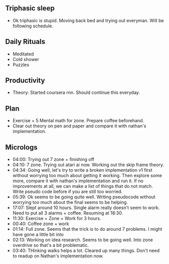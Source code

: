 ## Triphasic sleep
* Ok triphasic is stupid. Moving back bed and trying out everyman. Will be following schedule.

## Daily Rituals
* Meditated
* Cold shower
* Puzzles

## Productivity
* Theory: Started coursera rnn. Should continue this everyday.

## Plan
* Exercise + 5 Mental math for zone. Prepare coffee beforehand.
* Clear out theory on pen and paper and compare it with nathan's implementation.

## Micrologs
* 04:00: Trying out 7 zone + finishing off
* 04:10: 7 zone. Trying out atari ai now. Working out the skip frame theory.
* 04:34: Going well, let's try to write a broken implementation v1 first without worrying too much about getting it working. Then explore some more, compare it with nathan's implementation and run it. If no improvements at all, we can make a list of things that do not match. Write pseudo code before if you are still too worried.
* 05:39: Ok seems to be going quite well. Writing pseudocode without worrying too much about the final seems to be helping.
* 17:07: Slept around 10 hours. Single alarm really doesn't seem to work. Need to put all 3 alarms + coffee. Resuming at 18:30.
* 11:30: Exercise + Zone + Work for 3 hours.
* 00:40: Coffee zone + work
* 01:14: Full zone. Seems that the trick is to do around 7 problems. I might have gone a little bit into 
* 02:13: Working on idea research. Seems to be going well. Into zone overdrive so that's a bit problematic.
* 03:40: THinking walks helps a lot. Cleared up many things. Don't need to readup on Nathan's implementation now.